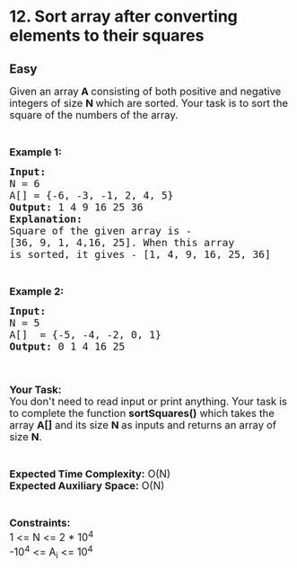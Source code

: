 # 12. Sort array after converting elements to their squares
## Easy 
<div class="problem-statement">
                <p></p><p><span style="font-size:18px">Given an array<strong> A&nbsp;</strong>consisting&nbsp;of both positive and negative integers of size <strong>N&nbsp;</strong>which are sorted. Your task is to&nbsp;sort the square of the numbers of the array.</span></p>

<p>&nbsp;</p>

<p><span style="font-size:18px"><strong>Example 1:</strong></span></p>

<pre><span style="font-size:18px"><strong>Input:</strong>
N = 6
A[] = {-6, -3, -1, 2, 4, 5}
<strong>Output: </strong>1 4 9 16 25 36
<strong>Explanation:</strong> 
Square of the given array is -
[36, 9, 1, 4,16, 25]. When this array 
is sorted, it gives - [1, 4, 9, 16, 25, 36]
</span></pre>

<p>&nbsp;</p>

<p><span style="font-size:18px"><strong>Example 2:</strong></span></p>

<pre><span style="font-size:18px"><strong>Input:</strong>
N = 5
A[]  = {-5, -4, -2, 0, 1}
<strong>Output: </strong>0 1 4 16 25


</span></pre>

<p><span style="font-size:18px"><strong>Your Task:&nbsp;&nbsp;</strong><br>
You don't need to read input or print anything. Your task is to complete the function <strong>sortSquares()</strong>&nbsp;which takes the array <strong>A[]</strong> and its size <strong>N</strong><strong> </strong>as inputs and returns an array of size <strong>N</strong>.</span></p>

<p>&nbsp;</p>

<p><span style="font-size:18px"><strong>Expected Time Complexity:</strong> O(N)<br>
<strong>Expected Auxiliary Space:</strong> O(N)</span></p>

<p>&nbsp;</p>

<p><span style="font-size:18px"><strong>Constraints:</strong><br>
1 &lt;= N &lt;= 2 * 10<sup>4</sup><br>
-10<sup>4</sup> &lt;= A<sub>i</sub> &lt;= 10<sup>4</sup></span></p>
 <p></p>
            </div>